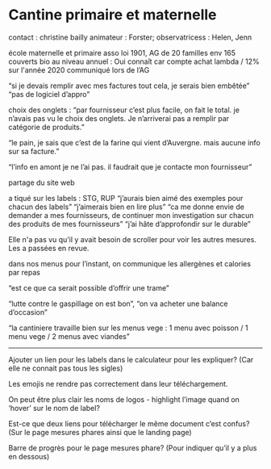 # Cantine primaire et maternelle 
contact : christine bailly
animateur : Forster; observatricess : Helen, Jenn

école maternelle et primaire 
asso loi 1901, AG de 20 familles env 
165 couverts
bio au niveau annuel : Oui connaît car compte achat lambda / 
12% sur l'année 2020
communiqué lors de l’AG

“si je devais remplir avec mes factures tout cela, je serais bien embêtée”
“pas de logiciel d’appro”

choix des onglets : 
“par fournisseur c’est plus facile, on fait le total. je n’avais pas vu le choix des onglets. Je n’arriverai pas a remplir par catégorie de produits.”

“le pain, je sais que c’est de la farine qui vient d’Auvergne. mais aucune info sur sa facture.”

“l’info en amont je ne l’ai pas. il faudrait que je contacte mon fournisseur”

partage du site web

a tiqué sur les labels : STG, RUP
“j’aurais bien aimé des exemples pour chacun des labels”
“j’aimerais bien en lire plus”
“ca me donne envie de demander a mes fournisseurs, de continuer mon investigation sur chacun des produits de mes fournisseurs”
“j’ai hâte d’approfondir sur le durable”


Elle n'a pas vu qu’il y avait besoin de scroller pour voir les autres mesures. Les a passées en revue. 

dans nos menus pour l’instant, on communique les allergènes et calories par repas

“est ce que ca serait possible d’offrir une trame”

“lutte contre le gaspillage on est bon”, “on va acheter une balance d’occasion”

“la cantiniere travaille bien sur les menus vege : 1 menu avec poisson / 1 menu vege / 2 menus avec viandes”

---

Ajouter un lien pour les labels dans le calculateur pour les expliquer? (Car elle ne connait pas tous les sigles)

Les emojis ne rendre pas correctement dans leur téléchargement.

On peut être plus clair les noms de logos - highlight l’image quand on ‘hover’ sur le nom de label?

Est-ce que deux liens pour télécharger le même document c’est confus? (Sur le page mesures phares ainsi que le landing page)

Barre de progrès pour le page mesures phare? (Pour indiquer qu’il y a plus en dessous)
